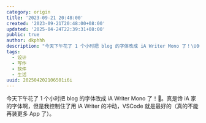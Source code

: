 ```yaml
---
category: origin
title: '2023-09-21 20:48:00'
created: '2023-09-21T20:48:00+08:00'
updated: '2025-04-24T22:39:31+08:00'
public: true
author: dkphhh
description: "今天下午花了 1 个小时把 blog 的字体改成 iA Writer Mono 了！\U0001F970。真是馋 iA 家的字体啊……"
tags:
  - 设计
  - 写作
  - 软件
  - 生活
uuid: 202504202106501i6i
---
```


今天下午花了 1 个小时把 blog 的字体改成 iA Writer Mono 了！🥰。真是馋 iA 家的字体啊，但是我控制住了用 iA Writer 的冲动，VSCode 就是最好的（真的不能再装更多 App 了）。
